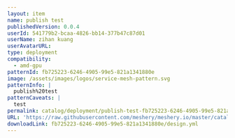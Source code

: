 ```yaml
---
layout: item
name: publish test
publishedVersion: 0.0.4
userId: 541779b2-bcaa-4826-bb14-377b47c87d01
userName: zihan kuang
userAvatarURL:
type: deployment
compatibility:
  - amd-gpu
patternId: fb725223-6246-4905-99e5-821a1341880e
image: /assets/images/logos/service-mesh-pattern.svg
patternInfo: |
  publish%20test
patternCaveats: |
  test
permalink: catalog/deployment/publish-test-fb725223-6246-4905-99e5-821a1341880e.html
URL: 'https://raw.githubusercontent.com/meshery/meshery.io/master/catalog/fb725223-6246-4905-99e5-821a1341880e/0.0.4/design.yml'
downloadLink: fb725223-6246-4905-99e5-821a1341880e/design.yml
---
```

